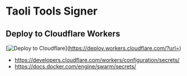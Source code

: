 # Taoli Tools Signer

## Deploy to Cloudflare Workers
[![Deploy to Cloudflare](https://deploy.workers.cloudflare.com/button)](https://deploy.workers.cloudflare.com/?url=<your git repo URL>)

- https://developers.cloudflare.com/workers/configuration/secrets/
- https://docs.docker.com/engine/swarm/secrets/

